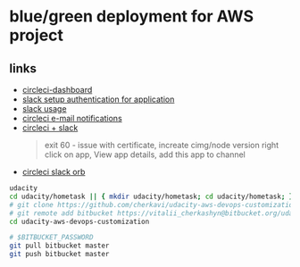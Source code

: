 # blue/green deployment for AWS project
## links
* [circleci-dashboard](https://app.circleci.com/pipelines/bitbucket/cherkavi-udacity)
* [slack setup authentication for application](https://github.com/CircleCI-Public/slack-orb/wiki/Setup)
* [slack usage](https://circleci.com/developer/orbs/orb/circleci/slack)
* [circleci e-mail notifications](https://app.circleci.com/settings/user/notifications)
* [circleci + slack](https://circleci.com/blog/circleci-slack-integration/)
  > exit 60 - issue with certificate, increate cimg/node version
  > right click on app, View app details, add this app to channel
* [circleci slack orb](https://github.com/CircleCI-Public/slack-orb)

```sh
udacity
cd udacity/hometask || { mkdir udacity/hometask; cd udacity/hometask; }
# git clone https://github.com/cherkavi/udacity-aws-devops-customization.git
# git remote add bitbucket https://vitalii_cherkashyn@bitbucket.org/udacity-aws-devops-customization
cd udacity-aws-devops-customization

# $BITBUCKET_PASSWORD
git pull bitbucket master
git push bitbucket master
```
